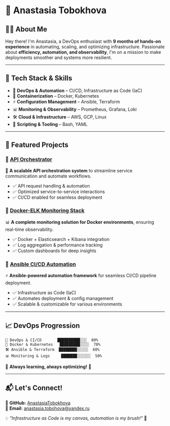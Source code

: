 # 🚀 Anastasia Tobokhova

## 👩‍💻 About Me
Hey there! I'm Anastasia, a DevOps enthusiast with **9 months of hands-on experience** in automating, scaling, and optimizing infrastructure. Passionate about **efficiency, automation, and observability**, I'm on a mission to make deployments smoother and systems more resilient. 

---
## 🔧 Tech Stack & Skills

- 🚀 **DevOps & Automation** – CI/CD, Infrastructure as Code (IaC)
- 🐳 **Containerization** – Docker, Kubernetes
- ⚡ **Configuration Management** – Ansible, Terraform
- 📊 **Monitoring & Observability** – Prometheus, Grafana, Loki
- 🛠 **Cloud & Infrastructure** – AWS, GCP, Linux
- 🚀 **Scripting & Tooling** – Bash, YAML

---
## 📌 Featured Projects

### 🔹 [API Orchestrator](https://github.com/AnastasiaTobokhova/api_orchestrator_bot)
🚀 **A scalable API orchestration system** to streamline service communication and automate workflows.
- ✅ API request handling & automation
- ✅ Optimized service-to-service interactions
- ✅ CI/CD enabled for seamless deployment

### 🔹 [Docker-ELK Monitoring Stack](https://github.com/AnastasiaTobokhova/docker_monitoring)
📊 **A complete monitoring solution for Docker environments**, ensuring real-time observability.
- ✅ Docker + Elasticsearch + Kibana integration
- ✅ Log aggregation & performance tracking
- ✅ Custom dashboards for deep insights

### 🔹 [Ansible CI/CD Automation](https://github.com/AnastasiaTobokhova/ansible_ci_cd)
⚡ **Ansible-powered automation framework** for seamless CI/CD pipeline deployment.
- ✅ Infrastructure as Code (IaC)
- ✅ Automates deployment & config management
- ✅ Scalable & customizable for various environments

---
## 📈 DevOps Progression

```
🚀 DevOps & CI/CD       ██████████░░░  80%
🐳 Docker & Kubernetes   █████████░░░░  70%
🛠 Ansible & Terraform  ████████░░░░░  60%
📊 Monitoring & Logs     ███████░░░░░░  50%
```

🔹 **Always learning, always optimizing!** 🚀

---
## 📬 Let's Connect!
📌 **GitHub:** [AnastasiaTobokhova](https://github.com/AnastasiaTobokhova)  
📌 **Email:** anastasia.tobohova@yandex.ru  

💡 _"Infrastructure as Code is my canvas, automation is my brush!"_ 🎨
